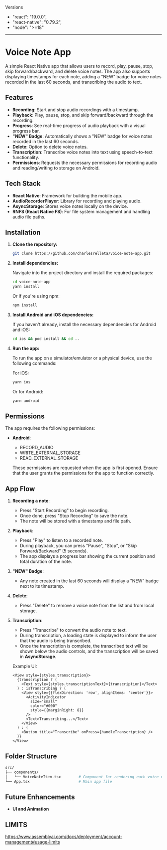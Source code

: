 Versions

 - "react": "19.0.0",
 - "react-native": "0.79.2",
 - "node": ">=18"

---

# Voice Note App

A simple React Native app that allows users to record, play, pause, stop, skip forward/backward, and delete voice notes. The app also supports displaying timestamps for each note, adding a "NEW" badge for voice notes recorded in the last 60 seconds, and transcribing the audio to text.

## Features

- **Recording**: Start and stop audio recordings with a timestamp.
- **Playback**: Play, pause, stop, and skip forward/backward through the recording.
- **Progress**: See real-time progress of audio playback with a visual progress bar.
- **"NEW" Badge**: Automatically shows a "NEW" badge for voice notes recorded in the last 60 seconds.
- **Delete**: Option to delete voice notes.
- **Transcription**: Transcribe voice notes into text using speech-to-text functionality.
- **Permissions**: Requests the necessary permissions for recording audio and reading/writing to storage on Android.

## Tech Stack

- **React Native**: Framework for building the mobile app.
- **AudioRecorderPlayer**: Library for recording and playing audio.
- **AsyncStorage**: Stores voice notes locally on the device.
- **RNFS (React Native FS)**: For file system management and handling audio file paths.

## Installation

1. **Clone the repository:**

   ```bash
   git clone https://github.com/charlesrelleta/voice-note-app.git
   ```

2. **Install dependencies:**

   Navigate into the project directory and install the required packages:

   ```bash
   cd voice-note-app
   yarn install
   ```

   Or if you're using npm:

   ```bash
   npm install
   ```

3. **Install Android and iOS dependencies:**

   If you haven't already, install the necessary dependencies for Android and iOS:

   ```bash
   cd ios && pod install && cd ..
   ```

4. **Run the app:**

   To run the app on a simulator/emulator or a physical device, use the following commands:

   For iOS:

   ```bash
   yarn ios
   ```

   Or for Android:

   ```bash
   yarn android
   ```

## Permissions

The app requires the following permissions:

- **Android**:

  - RECORD_AUDIO
  - WRITE_EXTERNAL_STORAGE
  - READ_EXTERNAL_STORAGE

  These permissions are requested when the app is first opened. Ensure that the user grants the permissions for the app to function correctly.

## App Flow

1. **Recording a note**:

   - Press "Start Recording" to begin recording.
   - Once done, press "Stop Recording" to save the note.
   - The note will be stored with a timestamp and file path.

2. **Playback**:

   - Press "Play" to listen to a recorded note.
   - During playback, you can press "Pause", "Stop", or "Skip Forward/Backward" (5 seconds).
   - The app displays a progress bar showing the current position and total duration of the note.

3. **"NEW" Badge**:

   - Any note created in the last 60 seconds will display a "NEW" badge next to its timestamp.

4. **Delete**:

   - Press "Delete" to remove a voice note from the list and from local storage.

5. **Transcription**:

   - Press "Transcribe" to convert the audio note to text.
   - During transcription, a loading state is displayed to inform the user that the audio is being transcribed.
   - Once the transcription is complete, the transcribed text will be shown below the audio controls, and the transcription will be saved in **AsyncStorage**.

   Example UI:

   ```tsx
   <View style={styles.transcription}>
     {transcription ? (
       <Text style={styles.transcriptionText}>{transcription}</Text>
     ) : isTranscribing ? (
       <View style={{flexDirection: 'row', alignItems: 'center'}}>
         <ActivityIndicator
           size="small"
           color="#000"
           style={{marginRight: 8}}
         />
         <Text>Transcribing...</Text>
       </View>
     ) : (
       <Button title="Transcribe" onPress={handleTranscription} />
     )}
   </View>
   ```

## Folder Structure

```bash
src/
├── components/
│   └── VoiceNoteItem.tsx        # Component for rendering each voice note
└── App.tsx                      # Main app file
```

## Future Enhancements

- **UI and Animation**

## LIMITS

https://www.assemblyai.com/docs/deployment/account-management#usage-limits
